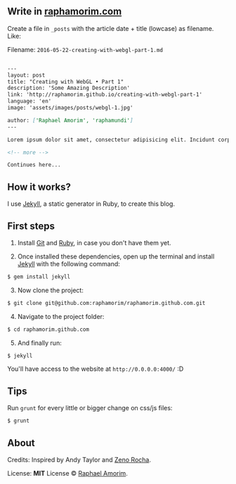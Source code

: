 ## Write in [raphamorim.com](http://raphamorim.com)

Create a file in `_posts` with the article date + title (lowcase) as filename. Like:

Filename: `2016-05-22-creating-with-webgl-part-1.md`

```markdown

---
layout: post
title: "Creating with WebGL • Part 1"
description: 'Some Amazing Description'
link: 'http://raphamorim.github.io/creating-with-webgl-part-1'
language: 'en'
image: 'assets/images/posts/webgl-1.jpg'

author: ['Raphael Amorim', 'raphamundi']
---

Lorem ipsum dolor sit amet, consectetur adipisicing elit. Incidunt corporis amet cum quidem qui excepturi porro modi saepe animi, sequi dolores, quo beatae libero optio, illum dolorem, voluptatem reiciendis. Magni?

<!-- more -->

Continues here...

```

## How it works?

I use [Jekyll](http://jekyllrb.com/), a static generator in Ruby, to create this blog.

## First steps

1. Install [Git](http://git-scm.com/downloads) and [Ruby](http://www.ruby-lang.org/pt/downloads/), in case you don't have them yet.

2. Once installed these dependencies, open up the terminal and install [Jekyll](http://jekyllrb.com/) with the following command:

  ```sh
  $ gem install jekyll
  ```

3. Now clone the project:

  ```sh
  $ git clone git@github.com:raphamorim/raphamorim.github.com.git
  ```

4. Navigate to the project folder:

  ```sh
  $ cd raphamorim.github.com
  ```

5. And finally run:

  ```sh
  $ jekyll
  ```

You'll have access to the website at `http://0.0.0.0:4000/` :D

## Tips

Run `grunt` for every little or bigger change on css/js files:

  ```sh
  $ grunt
  ```

## About

Credits: Inspired by Andy Taylor and [Zeno Rocha](http://github.com/zenorocha).

License: **MIT** License © [Raphael Amorim](http://github.com/raphamorim).
